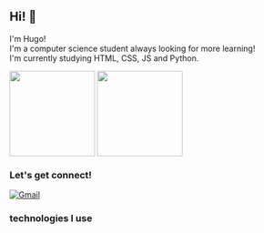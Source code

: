 ## Hi! 👋

I'm Hugo! 
<br>
I'm a computer science student always looking for more learning!
<br>
I'm currently studying HTML, CSS, JS and Python.

<div>
   <img align="center" height="150em" src="https://github-readme-stats.vercel.app/api?username=hugo-galaxy&show_icons=true&theme=highcontrast"/> 
   <img align="center" height="150em" src="https://github-readme-stats.vercel.app/api/top-langs/?username=hugo-galaxy&layout=compact&theme=highcontrast"/>
</div>

### Let's get connect!
[![Gmail](https://img.shields.io/badge/Gmail-D14836?style=for-the-badge&logo=gmail&logoColor=white)](https://mail.google.com/mail/u/0/?tab=rm&ogbl#inbox)

### technologies I use
